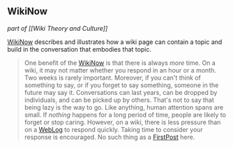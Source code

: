 ## WikiNow

_part of [[Wiki Theory and Culture]]_

[WikiNow](http://meatballwiki.org/wiki/WikiNow)  describes and illustrates how a wiki page can contain a topic and build in the conversation that embodies that topic.

  > One benefit of the [WikiNow](http://meatballwiki.org/wiki/WikiNow) is that there is always _more_ time. On a wiki, it may not matter whether you respond in an hour or a month. Two weeks is rarely important. Moreover, if you can't think of something to say, or if you forget to say something, someone in the future may say it. Conversations can last years, can be dropped by individuals, and can be picked up by others. That's not to say that being lazy is the way to go. Like anything, human attention spans are small. If _nothing_ happens for a long period of time, people are likely to forget or stop caring. However, on a wiki, there is less pressure than on a [WebLog](http://meatballwiki.org/wiki/WebLog) to respond quickly. Taking time to consider your response is encouraged. No such thing as a [FirstPost](http://meatballwiki.org/wiki/FirstPost) here.  
  
  

